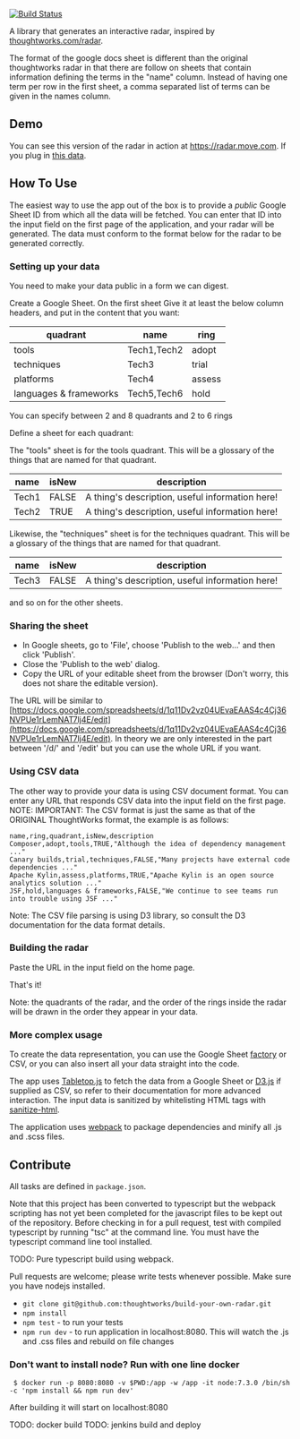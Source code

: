 [![Build Status](https://travis-ci.org/thoughtworks/build-your-own-radar.svg?branch=master)](https://travis-ci.org/thoughtworks/build-your-own-radar)

A library that generates an interactive radar, inspired by [thoughtworks.com/radar](http://thoughtworks.com/radar).

The format of the google docs sheet is different than the original thoughtworks radar in that there are follow on 
sheets that contain information defining the terms in the "name" column.  Instead of having one term per row
in the first sheet, a comma separated list of terms can be given in the names column. 

## Demo

You can see this version of the radar in action at https://radar.move.com. If you plug in [this data](https://docs.google.com/spreadsheets/d/1q11Dv2vz04UEvaEAAS4c4Cj36NVPUe1rLemNAT7lj4E/edit#gid=2082321659). 

## How To Use

The easiest way to use the app out of the box is to provide a *public* Google Sheet ID from which all the data will be fetched. 
You can enter that ID into the input field on the first page of the application, and your radar will be generated. 
The data must conform to the format below for the radar to be generated correctly.

### Setting up your data

You need to make your data public in a form we can digest.

Create a Google Sheet. On the first sheet Give it at least the below column headers, and put in the content that you want:

| quadrant               | name        | ring     |
|------------------------|-------------|----------|
| tools                  | Tech1,Tech2 | adopt    |
| techniques             | Tech3       | trial    |
| platforms              | Tech4       | assess   |
| languages & frameworks | Tech5,Tech6 | hold     |

You can specify between 2 and 8 quadrants and 2 to 6 rings

Define a sheet for each quadrant:

The "tools" sheet is for the tools quadrant. This will be a glossary of the things that are named for that quadrant.

| name        | isNew    | description
|-------------|----------|-------------------------------------------------|
| Tech1       | FALSE    | A thing's description, useful information here! |
| Tech2       | TRUE     | A thing's description, useful information here! |

Likewise, the "techniques" sheet is for the techniques quadrant. This will be a glossary of the things that are named for that quadrant.

| name        | isNew    | description
|-------------|----------|-------------------------------------------------|
| Tech3       | FALSE    | A thing's description, useful information here! |

and so on for the other sheets.

### Sharing the sheet

* In Google sheets, go to 'File', choose 'Publish to the web...' and then click 'Publish'.
* Close the 'Publish to the web' dialog.
* Copy the URL of your editable sheet from the browser (Don't worry, this does not share the editable version). 

The URL will be similar to [https://docs.google.com/spreadsheets/d/1q11Dv2vz04UEvaEAAS4c4Cj36NVPUe1rLemNAT7lj4E/edit](https://docs.google.com/spreadsheets/d/1q11Dv2vz04UEvaEAAS4c4Cj36NVPUe1rLemNAT7lj4E/edit). In theory we are only interested in the part between '/d/' and '/edit' but you can use the whole URL if you want.

### Using CSV data
The other way to provide your data is using CSV document format.
You can enter any URL that responds CSV data into the input field on the first page.
NOTE: IMPORTANT: The CSV format is just the same as that of the ORIGINAL ThoughtWorks format, the example is as follows:

```
name,ring,quadrant,isNew,description  
Composer,adopt,tools,TRUE,"Although the idea of dependency management ..."  
Canary builds,trial,techniques,FALSE,"Many projects have external code dependencies ..."  
Apache Kylin,assess,platforms,TRUE,"Apache Kylin is an open source analytics solution ..."  
JSF,hold,languages & frameworks,FALSE,"We continue to see teams run into trouble using JSF ..."  
```

Note: The CSV file parsing is using D3 library, so consult the D3 documentation for the data format details.

### Building the radar

Paste the URL in the input field on the home page.

That's it!

Note: the quadrants of the radar, and the order of the rings inside the radar will be drawn in the order they appear in your data.

### More complex usage

To create the data representation, you can use the Google Sheet [factory](/src/util/factory.js) or CSV, or you can also insert all your data straight into the code.

The app uses [Tabletop.js](https://github.com/jsoma/tabletop) to fetch the data from a Google Sheet or [D3.js](https://d3js.org/) if supplied as CSV, so refer to their documentation for more advanced interaction.  The input data is sanitized by whitelisting HTML tags with [sanitize-html](https://github.com/punkave/sanitize-html).

The application uses [webpack](https://webpack.github.io/) to package dependencies and minify all .js and .scss files.

## Contribute

All tasks are defined in `package.json`.

Note that this project has been converted to typescript but the webpack scripting has not yet been completed for the
javascript files to be kept out of the repository. Before checking in for a pull request, test with compiled typescript by
running "tsc" at the command line. You must have the typescript command line tool installed.

TODO: Pure typescript build using webpack.

Pull requests are welcome; please write tests whenever possible. 
Make sure you have nodejs installed.

- `git clone git@github.com:thoughtworks/build-your-own-radar.git`
- `npm install`
- `npm test` - to run your tests
- `npm run dev` - to run application in localhost:8080. This will watch the .js and .css files and rebuild on file changes

### Don't want to install node? Run with one line docker

     $ docker run -p 8080:8080 -v $PWD:/app -w /app -it node:7.3.0 /bin/sh -c 'npm install && npm run dev'

After building it will start on localhost:8080

TODO: docker build
TODO: jenkins build and deploy
